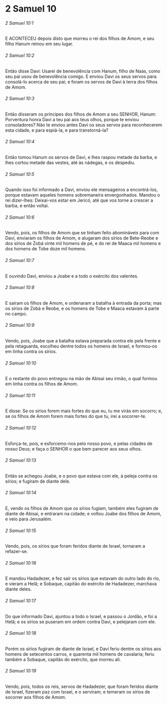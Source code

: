 # 2 Samuel 10

###### 2 Samuel 10:1

E ACONTECEU depois disto que morreu o rei dos filhos de Amom, e seu filho Hanum reinou em seu lugar.

###### 2 Samuel 10:2

Então disse Davi: Usarei de benevolência com Hanum, filho de Naás, como seu pai usou de benevolência comigo. E enviou Davi os seus servos para consolá-lo acerca de seu pai; e foram os servos de Davi à terra dos filhos de Amom.

###### 2 Samuel 10:3

Então disseram os príncipes dos filhos de Amom a seu SENHOR, Hanum: Porventura honra Davi a teu pai aos teus olhos, porque te enviou consoladores? Não te enviou antes Davi os seus servos para reconhecerem esta cidade, e para espiá-la, e para transtorná-la?

###### 2 Samuel 10:4

Então tomou Hanum os servos de Davi, e lhes raspou metade da barba, e lhes cortou metade das vestes, até às nádegas, e os despediu.

###### 2 Samuel 10:5

Quando isso foi informado a Davi, enviou ele mensageiros a encontrá-los, porque estavam aqueles homens sobremaneira envergonhados. Mandou o rei dizer-lhes: Deixai-vos estar em Jericó, até que vos torne a crescer a barba, e então voltai.

###### 2 Samuel 10:6

Vendo, pois, os filhos de Amom que se tinham feito abomináveis para com Davi, enviaram os filhos de Amom, e alugaram dos sírios de Bete-Reobe e dos sírios de Zobá vinte mil homens de pé, e do rei de Maaca mil homens e dos homens de Tobe doze mil homens.

###### 2 Samuel 10:7

E ouvindo Davi, enviou a Joabe e a todo o exército dos valentes.

###### 2 Samuel 10:8

E saíram os filhos de Amom, e ordenaram a batalha à entrada da porta; mas os sírios de Zobá e Reobe, e os homens de Tobe e Maaca estavam à parte no campo.

###### 2 Samuel 10:9

Vendo, pois, Joabe que a batalha estava preparada contra ele pela frente e pela retaguarda, escolheu dentre todos os homens de Israel, e formou-os em linha contra os sírios.

###### 2 Samuel 10:10

E o restante do povo entregou na mão de Abisai seu irmão, o qual formou em linha contra os filhos de Amom.

###### 2 Samuel 10:11

E disse: Se os sírios forem mais fortes do que eu, tu me virás em socorro; e, se os filhos de Amom forem mais fortes do que tu, irei a socorrer-te.

###### 2 Samuel 10:12

Esforça-te, pois, e esforcemo-nos pelo nosso povo, e pelas cidades de nosso Deus; e faça o SENHOR o que bem parecer aos seus olhos.

###### 2 Samuel 10:13

Então se achegou Joabe, e o povo que estava com ele, à peleja contra os sírios; e fugiram de diante dele.

###### 2 Samuel 10:14

E, vendo os filhos de Amom que os sírios fugiam, também eles fugiram de diante de Abisai, e entraram na cidade; e voltou Joabe dos filhos de Amom, e veio para Jerusalém.

###### 2 Samuel 10:15

Vendo, pois, os sírios que foram feridos diante de Israel, tornaram a refazer-se.

###### 2 Samuel 10:16

E mandou Hadadezer, e fez sair os sírios que estavam do outro lado do rio, e vieram a Helã; e Sobaque, capitão do exército de Hadadezer, marchava diante deles.

###### 2 Samuel 10:17

Do que informado Davi, ajuntou a todo o Israel, e passou o Jordão, e foi a Helã; e os sírios se puseram em ordem contra Davi, e pelejaram com ele.

###### 2 Samuel 10:18

Porém os sírios fugiram de diante de Israel, e Davi feriu dentre os sírios aos homens de setecentos carros, e quarenta mil homens de cavalaria; feriu também a Sobaque, capitão do exército, que morreu ali.

###### 2 Samuel 10:19

Vendo, pois, todos os reis, servos de Hadadezer, que foram feridos diante de Israel, fizeram paz com Israel, e o serviram; e temeram os sírios de socorrer aos filhos de Amom.


